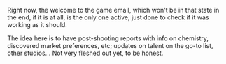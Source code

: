 Right now, the welcome to the game email, which won't be in that state in the end, if it is at all, is the only one active, just done to check if it was working as it should.

The idea here is to have post-shooting reports with info on chemistry, discovered market preferences, etc; updates on talent on the go-to list, other studios... Not very fleshed out yet, to be honest.

